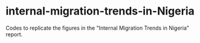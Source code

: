 # internal-migration-trends-in-Nigeria
Codes to replicate the figures in the "Internal Migration Trends in Nigeria" report.
